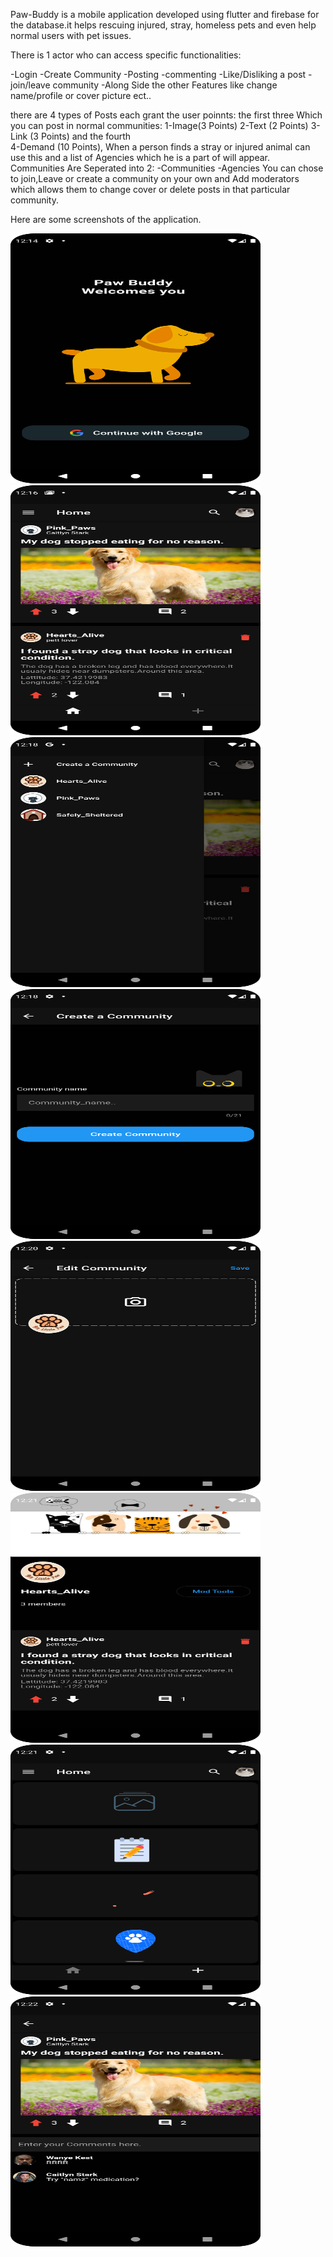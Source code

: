 Paw-Buddy is a mobile application developed using flutter and firebase for the database.it helps rescuing injured, stray,
homeless pets and even help normal users with pet issues.

There is 1 actor who can access  specific functionalities:

  -Login
  -Create Community
  -Posting 
  -commenting
  -Like/Disliking a post
  -join/leave community
  -Along Side the other Features like change name/profile or cover picture ect..
  
there are 4 types of Posts each grant the user poinnts:
  the first three Which you can post in normal communities:
    1-Image(3 Points)
    2-Text (2 Points)
    3-Link (3 Points)
  and the fourth  
    4-Demand (10 Points),
    When a person finds a stray or injured animal can use this and a list of Agencies which he is a part of will appear.
Communities Are Seperated into 2:
  -Communities
  -Agencies
You can chose to join,Leave or create a community on your own and Add moderators which allows them to change cover or delete posts in that particular community.

Here are some screenshots of the application.

<img src="assets/login.png" width="400" height="400" >
<img src="assets/feed.png" width="400" height="400" >
<img src="assets/communityDrawer.png" width="400" height="400" >
<img src="assets/createCommunity.png" width="400" height="400" >
<img src="assets/editCommunity.png" width="400" height="400" >
<img src="assets/Agency.png" width="400" height="400" >
<img src="assets/posts.png" width="400" height="400" >
<img src="assets/postComment.png" width="400" height="400" >


